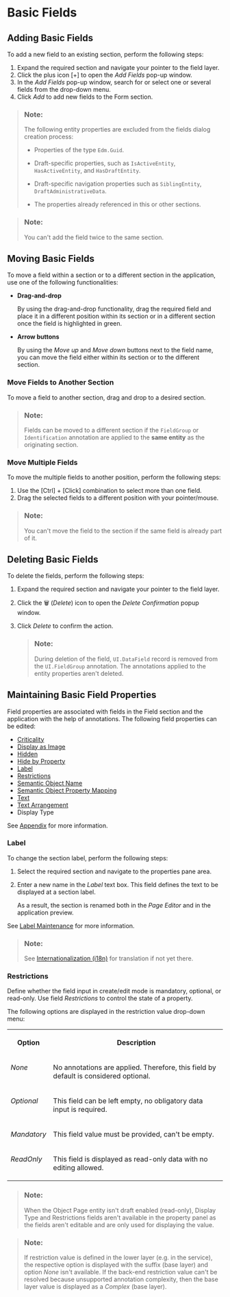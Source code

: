 <!-- loio2953503145dd428194c6dff252744ac1 -->

<link rel="stylesheet" type="text/css" href="../css/sap-icons.css"/>

# Basic Fields



<a name="loio2953503145dd428194c6dff252744ac1__section_al5_jjr_35b"/>

## Adding Basic Fields

To add a new field to an existing section, perform the following steps:

1.  Expand the required section and navigate your pointer to the field layer.
2.  Click the plus icon [\+\] to open the *Add Fields* pop-up window.
3.  In the *Add Fields* pop-up window, search for or select one or several fields from the drop-down menu.
4.  Click *Add* to add new fields to the Form section.

> ### Note:  
> The following entity properties are excluded from the fields dialog creation process:
> 
> -   Properties of the type `Edm.Guid`.
> 
> -   Draft-specific properties, such as `IsActiveEntity`, `HasActiveEntity`, and `HasDraftEntity`.
> 
> -   Draft-specific navigation properties such as `SiblingEntity`, `DraftAdministrativeData`.
> 
> -   The properties already referenced in this or other sections.

> ### Note:  
> You can't add the field twice to the same section.



<a name="loio2953503145dd428194c6dff252744ac1__movebasicfields"/>

## Moving Basic Fields

To move a field within a section or to a different section in the application, use one of the following functionalities:

-   **Drag-and-drop**

    By using the drag-and-drop functionality, drag the required field and place it in a different position within its section or in a different section once the field is highlighted in green.

-   **Arrow buttons**

    By using the *Move up* and *Move down* buttons next to the field name, you can move the field either within its section or to the different section.




### Move Fields to Another Section

To move a field to another section, drag and drop to a desired section.

> ### Note:  
> Fields can be moved to a different section if the `FieldGroup` or `Identification` annotation are applied to the **same entity** as the originating section.



### Move Multiple Fields

To move the multiple fields to another position, perform the following steps:

1.  Use the [Ctrl\] + [Click\]  combination to select more than one field.
2.  Drag the selected fields to a different position with your pointer/mouse.

> ### Note:  
> You can't move the field to the section if the same field is already part of it.



<a name="loio2953503145dd428194c6dff252744ac1__section_ud3_lvz_35b"/>

## Deleting Basic Fields

To delete the fields, perform the following steps:

1.  Expand the required section and navigate your pointer to the field layer.
2.  Click the :wastebasket: \(*Delete*\) icon to open the *Delete Confirmation* popup window.
3.  Click *Delete* to confirm the action.

    > ### Note:  
    > During deletion of the field, `UI.DataField` record is removed from the `UI.FieldGroup` annotation. The annotations applied to the entity properties aren't deleted.




<a name="loio2953503145dd428194c6dff252744ac1__section_mtm_x32_s5b"/>

## Maintaining Basic Field Properties

Field properties are associated with fields in the Field section and the application with the help of annotations. The following field properties can be edited:

-   [Criticality](appendix-457f2e9.md#loio19d82b5d8bc940738afcb49b51a48bed)
-   [Display as Image](appendix-457f2e9.md#loio344568c1e4014621905d78857cf66401)
-   [Hidden](appendix-457f2e9.md#loiof7ad71792a0044d6b6172f078827bdc0)
-   [Hide by Property](appendix-457f2e9.md#loio4e8bb3df433546f8a80f16e53b29e4c1)
-   [Label](basic-fields-2953503.md#loio2953503145dd428194c6dff252744ac1__label)
-   [Restrictions](basic-fields-2953503.md#loio2953503145dd428194c6dff252744ac1__restrictions)
-   [Semantic Object Name](appendix-457f2e9.md#loio90e03983431d4bfd927b51593a937955)
-   [Semantic Object Property Mapping](appendix-457f2e9.md#loio7726cb0d97194461973e3ec176c8a888)
-   [Text](appendix-457f2e9.md#loio5d1cc16e80ce48de8a47f2835a42cc47)
-   [Text Arrangement](appendix-457f2e9.md#loioecd5568919bf43c5a04dd6b5e8e173f6) 
-   Display Type

See [Appendix](appendix-457f2e9.md#loio457f2e9699b5437fb09d56311055a4a0) for more information.



### Label

To change the section label, perform the following steps:

1.  Select the required section and navigate to the properties pane area.
2.  Enter a new name in the *Label* text box. This field defines the text to be displayed at a section label.

    As a result, the section is renamed both in the *Page Editor* and in the application preview.


See [Label Maintenance](appendix-457f2e9.md#loiod44832d99bdf4f73ba14cdbb16dc9301) for more information.

> ### Note:  
> See [Internationalization \(i18n\)](internationalization-i18n-eb427f2.md) for translation if not yet there.



### Restrictions

Define whether the field input in create/edit mode is mandatory, optional, or read-only. Use field *Restrictions* to control the state of a property.

The following options are displayed in the restriction value drop-down menu:


<table>
<tr>
<th valign="top">

Option

</th>
<th valign="top">

Description

</th>
</tr>
<tr>
<td valign="top">

*None*

</td>
<td valign="top">

No annotations are applied. Therefore, this field by default is considered optional.

</td>
</tr>
<tr>
<td valign="top">

*Optional*

</td>
<td valign="top">

This field can be left empty, no obligatory data input is required.

</td>
</tr>
<tr>
<td valign="top">

*Mandatory* 

</td>
<td valign="top">

This field value must be provided, can't be empty.

</td>
</tr>
<tr>
<td valign="top">

*ReadOnly*

</td>
<td valign="top">

This field is displayed as read-only data with no editing allowed.

</td>
</tr>
</table>

> ### Note:  
> When the Object Page entity isn't draft enabled \(read-only\), Display Type and Restrictions fields aren't available in the property panel as the fields aren't editable and are only used for displaying the value.

> ### Note:  
> If restriction value is defined in the lower layer \(e.g. in the service\), the respective option is displayed with the suffix \(base layer\) and option *None* isn't available. If the back-end restriction value can't be resolved because unsupported annotation complexity, then the base layer value is displayed as a *Complex* \(base layer\).

